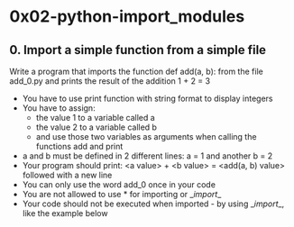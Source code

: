 # 0x02-python-import_modules

## 0. Import a simple function from a simple file
Write a program that imports the function def add(a, b): from the file add_0.py and prints the result of the addition 1 + 2 = 3

* You have to use print function with string format to display integers
* You have to assign:
    * the value 1 to a variable called a
    * the value 2 to a variable called b
    * and use those two variables as arguments when calling the functions add and print
* a and b must be defined in 2 different lines: a = 1 and another b = 2
* Your program should print: \<a value> + \<b value> = <add(a, b) value> followed with a new line
* You can only use the word add_0 once in your code
* You are not allowed to use * for importing or \__import__
* Your code should not be executed when imported - by using \__import__, like the example below